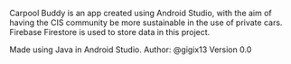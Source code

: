 Carpool Buddy is an app created using Android Studio, with the aim of having the CIS community be more sustainable in the use of private cars. 
Firebase Firestore is used to store data in this project. 

Made using Java in Android Studio.
Author: @gigix13
Version 0.0
